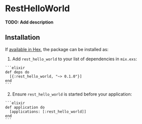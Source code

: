# RestHelloWorld

**TODO: Add description**

## Installation

If [available in Hex](https://hex.pm/docs/publish), the package can be installed as:

  1. Add `rest_hello_world` to your list of dependencies in `mix.exs`:

    ```elixir
    def deps do
      [{:rest_hello_world, "~> 0.1.0"}]
    end
    ```

  2. Ensure `rest_hello_world` is started before your application:

    ```elixir
    def application do
      [applications: [:rest_hello_world]]
    end
    ```


